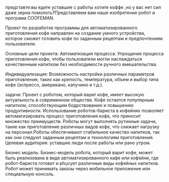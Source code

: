 представте:вы едите уставшие с работы хотите коффе ,но у вас нет сил даже зерна помолоть?Представляем вам наше изобретение робот и програма COOFEMAN.

Проект по разработке программы для автоматизированного приготовления кофе направлен на создание умного устройства, которое сможет готовить кофе по заданным рецептам и предпочтениям пользователя.

Основные цели проекта:
Автоматизация процесса: Упрощение процесса приготовления кофе, чтобы пользователи могли наслаждаться качественным напитком без необходимости ручного вмешательства.

Индивидуализация: Возможность настройки различных параметров приготовления, таких как крепость, температура, объем и выбор типа кофе (эспрессо, американо, капучино и т.д.).

задачи:
Проект с роботом, который варит кофе, имеет высокую актуальность в современном обществе. Кофе остается популярным напитком, способствующим бодрствованию и повышению продуктивности. Использование роботов-бариста в кофейнях позволяет автоматизировать процесс приготовления кофе, что приносит множество преимуществ.
Роботы могут выполнять рутинные задачи, такие как приготовление различных видов кофе, что снижает нагрузку на персонал.Роботы обеспечивают стабильное качество напитков, так как они следуют заданным рецептам и технологиям приготовления.
Целевая аудитория:
уставшие люди после работы или рано утром.

Бизнес модель:
Бизнес-модель робота, который варит кофе, может быть реализована в виде автоматизированного кафе или кофейни, где робот-бариста готовит и phụcует различные виды кофейных напитков. Робот может принимать заказы через мобильное приложение или специальную консоль.
